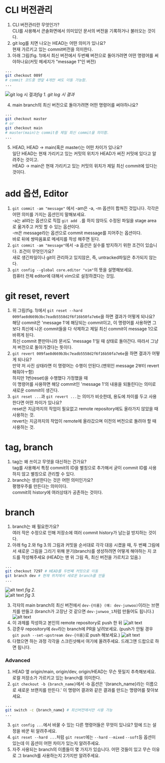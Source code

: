 # CLI 버전관리
1. CLI 버전관리란 무엇인가?  
CLI를 사용해서 콘솔화면에서 의미있던 문서의 버전을 기록하거나 불러오는 것이다.
2. git log를 치면 나오는 HEAD는 어떤 의미가 있나요?  
현재 가르키고 있는 commit버전을 의미한다.
3. 아래 그림(fig. 1)에서 최신 버전에서 두번째 버전으로 돌아가려면 어떤 명령어를 써야하나요(커밋 메세지가 "message 1"인 버전)
```bash
...
git checkout 009f
# commit 코드중 맨앞 4개만 써도 이동 가능함.
...
```
![git log 시 결과](./sources/commit_log1.png)*fig 1. git log 시 결과* <br>

4. main branch의 최신 버전으로 돌아가려면 어떤 명령어를 써야하나요?  
```bash
...
git checkout master
# or
git checkout main
# master(main)는 commit중 제일 최신 commit을 의미함.
...
```
5. HEAD, HEAD -> main(혹은 master)는 어떤 차이가 있나요?  
일단 HEAD는 현재 가리키고 있는 커밋의 위치가 HEAD가 써진 커밋에 있다고 알려주는 것이고.  
HEAD -> main은 현재 가리키고 있는 커밋의 위치가 제일 최신 commit에 있다는 것이다.

# add 옵션, Editor
1. `git commit -am "message"` 에서 -am은 -a, -m 옵션이 합쳐진 것입니다. 각각은 어떤 의미를 가지는 옵션인지 말해보세요.  
-a는 all라는 옵션으로 직접 `git add .`를 하지 않아도 수정된 파일을 stage area로 옮겨주고 커밋 할 수 있는 옵션이다.  
-m은 message라는 옵션으로 commit message를 지어주는 옵션이다.  
바로 뒤에 쌍따옴표로 메세지를 작성 해주면 된다.  
2. `git commit -am "message"`에서 -a 옵션은 실수를 방지하기 위한 조건이 있습니다. 조건이 무엇인가요?  
새로 생긴파일이나 git이 관리하고 있지않은, 즉, untracked파일은 추가되지 않는다.  
3. `git config --global core.editor "vim"`의 뜻을 설명해보세요.  
컴퓨터 전체 editor에 대해서 vim으로 설정하겠다는 것임.  

# git reset, revert
1. 위 그림(fig. 1)에서 `git reset --hard 009fae8d669b3bc7eadb5558d2f6f16b50fa7e6e`을 하면 결과가 어떻게 되나요?  
해당 commit은 'message 1'에 해당되는 commit이고, 이 명령어를 사용하면 그보다 최신에 나온 commit들을 다 삭제하고 제일 최신 commit이 message 1으로 바뀌게 된다.  
최신 commit 뿐만아니라 문서도 'message 1'일 때 상태로 돌아간다. 따라서 그냥 저 버전으로 돌아가겠다는 뜻이다.  
2. `git revert 009fae8d669b3bc7eadb5558d2f6f16b50fa7e6e`을 하면 결과가 어떻게 되나요?  
만약 저 사진 상태라면 이 명령어는 수행이 안된다.(맨위인 message 2부터 revert해줘야ㅜ함)  
하지만 1번(reset)을 수행했다 가정했을 때  
이 명령어를 사용하면 해당 commit인 'message 1'의 내용을 되돌린다는 의미로 새로운 commit이 생긴다.  
3. `git reset ...`과 `git revert ...`는 의미가 비슷한데, 용도에 차이를 두고 사용한다면 어떤 차이가 있나요?  
reset은 지금까지의 작업이 필요없고 remote repository에도 올라가지 않았을 때 사용하는 것.  
revert는 지금까지의 작업이 remote에 올라갔으며 이전의 버전으로 돌려야 할 때 사용하는 것.  

# tag, branch
1. tag는 왜 쓰이고 무엇을 대신하는 건가요?  
tag를 사용해서 특정 commit의 ID을 별칭으로 추가해서 굳이 commit ID를 사용하지 않고 별칭으로 관리할 수 있다.  
2. branch는 생성한다는 것은 어떤 의미인가요?  
평행우주를 만든다는 의미이다.  
commit의 history에 여러상태가 공존하는 것이다.  
# branch
1. branch는 왜 필요한가요?  
여러 작은 수정으로 인해 저장소에 여러 commit history가 남는걸 방지하는 것이다.  
2. 아래 fig 2.와 fig 3.의 그림과 커밋을 순서대로 각각 대응 시켰을 때, 두 번째 그림에서 새로운 그림을 그리기 위해 분기(branch)를 생성하려면 어떻게 해야하는 지 코드를 작성해주세요 (HEAD는 맨 위 그림 즉, 최신 버전을 가르치고 있음.)  
```bash
...
git checkout 7297 # HEAD를 두번째 커밋으로 이동
git branch dev # 현재 위치에서 새로운 branch를 만듦
...
```

![alt text](./sources/log_visualization.png) *fig 2.*<br>
![alt text](./sources/commit_log2.png) *fig 3.*<br>

3. 각자의 main branch의 최신 버전에서 `dev-{이름} (예: dev-junwoo)`이라는 브랜치를 만들고 (branch가 고장난 것 같으면 `dev-junwoo_1`처럼 만들어도 됩니다.)
![alt text](image.png)
4. 이 과제를 작성하고 본인의 remote repository로 push 한 뒤
![alt text](image-1.png)
5. 강준우 repository에 `dev`라는 branch에 PR을 날려보세요. (push가 안될 경우 `git push --set-upstream dev-{이름}`로 push 해보세요.)
![alt text](image-2.png)
6. 다했으면 하는 과정 각각을 스크린샷해서 여기에 올려주세요. 드래그앤 드랍으로 하면 됩니다.

### Advanced
1. HEAD 옆 origin/main, origin/dev, origin/HEAD는 무슨 뜻일지 추측해보세요.  
로컬 저장소가 가르키고 있는 branch를 의미한다.  
2. `git checkout -b {branch_name}`에서 -b 옵션은 '{branch_name}라는 이름으로 새로운 브랜치를 만든다.' 이 명령어 결과와 같은 결과를 만드는 명령어를 찾아보세요.  
```bash
...
git switch -c {branch_name} # 최신버전에서만 사용 가능
...
```

3. `git config ...`에서 바꿀 수 있는 다른 명령어들은 무엇이 있나요? 맘에 드는 설정을 바꾼 뒤 알려주세요.
4. `git reset --hard ...`처럼 `git reset`에는 `--hard` `--mixed` `--soft`등 옵션이 있는데 이 옵션이 어떤 차이가 있는지 알려주세요.
5. 자주 사용되는 branch의 이름들이 몇 가지가 있습니다. 어떤 것들이 있고 무슨 이유로 그 branch를 사용하는지 2가지만 알려주세요.

